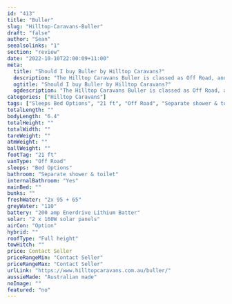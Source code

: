 ```yaml
---
id: "413"
title: "Buller"
slug: "Hilltop-Caravans-Buller"
draft: "false"
author: "Sean"
seealsolinks: "1"
section: "review"
date: "2022-10-10T22:00:09+11:00"
meta:
  title: "Should I buy Buller by Hilltop Caravans?"
  description: "The Hilltop Caravans Buller is classed as Off Road, and sleeps Bed Options people. It is Australian made and comes in at 21 ft. It generally has Separate shower & toilet."
  ogtitle: "Should I buy Buller by Hilltop Caravans?"
  ogdescription: "The Hilltop Caravans Buller is classed as Off Road, and sleeps Bed Options people. It is Australian made and comes in at 21 ft. It generally has Separate shower & toilet."
categories: ["Hilltop Caravans"]
tags: ["Sleeps Bed Options", "21 ft", "Off Road", "Separate shower & toilet", "Full height", "Price Unknown", "Australian made"]
totalLength: ""
bodyLength: "6.4"
totalHeight: ""
totalWidth: ""
tareWeight: ""
atmWeight: ""
ballWeight: ""
footTag: "21 ft"
vanType: "Off Road"
sleeps: "Bed Options"
bathroom: "Separate shower & toilet"
internalBathroom: "Yes"
mainBed: ""
bunks: ""
freshWater: "2x 95 + 65"
greyWater: "110"
battery: "200 amp Enerdrive Lithium Batter"
solar: "2 x 160W solar panels"
airCon: "Option"
hybrid: ""
roofType: "Full height"
towHitch: ""
price: Contact Seller
priceRangeMin: "Contact Seller"
priceRangeMax: "Contact Seller"
urlLink: "https://www.hilltopcaravans.com.au/buller/"
aussieMade: "Australian made"
noImage: ""
featured: "no"
---
```

